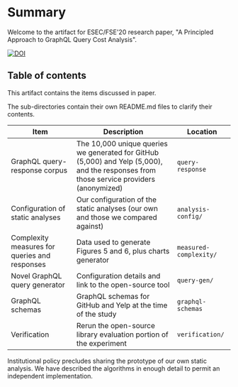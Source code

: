 # Summary

Welcome to the artifact for ESEC/FSE'20 research paper, "A Principled Approach to GraphQL Query Cost Analysis".

[![DOI](https://zenodo.org/badge/268707378.svg)](https://zenodo.org/badge/latestdoi/268707378)

## Table of contents

This artifact contains the items discussed in paper.

The sub-directories contain their own README.md files to clarify their contents.

| Item | Description | Location |
|------|-------------|----------|
| GraphQL query-response corpus                 | The 10,000 unique queries we generated for GitHub (5,000) and Yelp (5,000), and the responses from those service providers (anonymized) | `query-response` |
| Configuration of static analyses              | Our configuration of the static analyses (our own and those we compared against) | `analysis-config/` |
| Complexity measures for queries and responses | Data used to generate Figures 5 and 6, plus charts generator | `measured-complexity/` |
| Novel GraphQL query generator                 | Configuration details and link to the open-source tool | `query-gen/` |
| GraphQL schemas                               | GraphQL schemas for GitHub and Yelp at the time of the study | `graphql-schemas` |
| Verification                                  | Rerun the open-source library evaluation portion of the experiment                                                                      | `verification/`             |

Institutional policy precludes sharing the prototype of our own static analysis.
We have described the algorithms in enough detail to permit an independent implementation.

